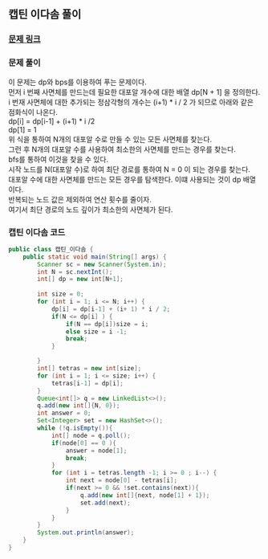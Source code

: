 ## 캡틴 이다솜 풀이


### [문제 링크](https://www.acmicpc.net/problem/1660)

### 문제 풀이
이 문제는 dp와 bps를 이용하여 푸는 문제이다. </br>
먼저 i 번째 사면체를 만드는데 필요한 대포알 개수에 대한 배열 dp[N + 1] 을 정의한다.  </br>
i 번재 사면체에 대한 추가되는 정삼각형의 개수는 (i+1) * i / 2 가 되므로 아래와 같은 점화식이 나온다. </br>
dp[i] = dp[i-1] + (i+1) * i /2   </br>
dp[1] = 1 </br>
위 식을 통하여 N개의 대포알 수로 만들 수 있는 모든 사면체를 찾는다. </br>
그런 후 N개의 대포알 수를 사용하여 최소한의 사면체를 만드는 경우를 찾는다. </br> 
bfs를 통하여 이것을 찾을 수 있다.</br>
시작 노드를 N(대포알 수)로 하여 최단 경로를 통하여 N = 0 이 되는 경우를 찾는다. </br>
대포알 수에 대한 사면체를 만드는 모든 경우를 탐색한다. 이떄 사용되는 것이 dp 배열이다. </br>
반복되는 노드 값은 제외하여 연산 횟수를 줄이자.</br>
여기서 최단 경로의 노드 깊이가 최소한의 사면체가 된다. </br>
 
### 캡틴 이다솜 코드

```java
public class 캡틴_이다솜 {
    public static void main(String[] args) {
        Scanner sc = new Scanner(System.in);
        int N = sc.nextInt();
        int[] dp = new int[N+1];
        
        int size = 0;
        for (int i = 1; i <= N; i++) {
            dp[i] = dp[i-1] + (i+ 1) * i / 2;
            if(N <= dp[i] ) {
                if(N == dp[i])size = i;
                else size = i -1;
                break;
            }

        }
        int[] tetras = new int[size];
        for (int i = 1; i <= size; i++) {
            tetras[i-1] = dp[i];
        }
        Queue<int[]> q = new LinkedList<>();
        q.add(new int[]{N, 0});
        int answer = 0;
        Set<Integer> set = new HashSet<>();
        while (!q.isEmpty()){
            int[] node = q.poll();
            if(node[0] == 0 ){
                answer = node[1];
                break;
            }
            for (int i = tetras.length -1; i >= 0 ; i--) {
                int next = node[0] - tetras[i];
                if(next >= 0 && !set.contains(next)){
                    q.add(new int[]{next, node[1] + 1});
                    set.add(next);
                }
            }
        }
        System.out.println(answer);
    }
}

```